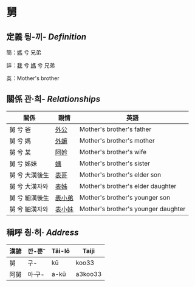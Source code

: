 # 舅
## 定義 딍-끼- _Definition_
簡：[媽](member3.md) 兮 兄弟

詳：[我](member1.md) 兮 [媽](member3.md) 兮 兄弟

英：Mother's brother

## 關係 관·희- _Relationships_

關係 | 親情 | 英語
--- | --- | --- 
舅 兮 爸 | [外公](member13.md) | Mother's brother's father
舅 兮 媽 | [外嫲](member14.md) | Mother's brother's mother
舅 兮 某 | [阿妗](member51.md) | Mother's brother's wife
舅 兮 姊妹 | [姨](member15.md) | Mother's brother's sister
舅 兮 大漢後生 | [表哥](member47.md) | Mother's brother's elder son
舅 兮 大漢자와 | [表姊](member48.md) | Mother's brother's elder daughter
舅 兮 細漢後生 | [表小弟](member49.md) | Mother's brother's younger son
舅 兮 細漢자와 | [表小妹](member50.md) | Mother's brother's younger daughter


## 稱呼 칑·허· _Address_

漢諺 | 깐-뿐ˆ | Tâi-lô | Taiji
--- | --- | --- | --- 
舅 | 구- | kū | koo33 
阿舅 | 아·구- | a-kū | a3koo33 
